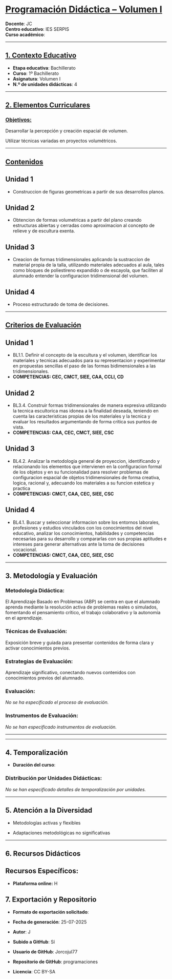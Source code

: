 # <u>Programación Didáctica – Volumen I</u>

**Docente**: JC  
**Centro educativo**: IES SERPIS  
**Curso académico**:   

---

## <u>1. Contexto Educativo</u>

- **Etapa educativa**: Bachillerato
- **Curso**: 1º Bachillerato
- **Asignatura**: Volumen I
- **N.º de unidades didácticas**: 4

---
## <u>2. Elementos Curriculares</u>

### <u>Objetivos:</u>



Desarrollar la percepción y creación espacial de volumen.

Utilizar técnicas variadas en proyectos volumétricos.



---

## <u>Contenidos</u>

## Unidad 1
- Construccion de figuras geometricas a partir de sus desarrollos planos.
## Unidad 2
- Obtencion de formas volumetricas a partir del plano creando estructuras abiertas y cerradas como aproximacion al concepto de relieve y de escultura exenta.
## Unidad 3
- Creacion de formas tridimensionales aplicando la sustraccion de material propia de la talla, utilizando materiales adecuados al aula, tales como bloques de poliestireno expandido o de escayola, que faciliten al alumnado entender la configuracion tridimensional del volumen.
## Unidad 4
- Proceso estructurado de toma de decisiones.


---

## <u>Criterios de Evaluación</u>

## Unidad 1
- BL1.1. Definir el concepto de la escultura y el volumen, identificar los materiales y tecnicas adecuados para su representacion y experimentar en propuestas sencillas el paso de las formas bidimensionales a las tridimensionales.
- **COMPETENCIAS: CEC, CMCT, SIEE, CAA, CCLI, CD**
## Unidad 2
- BL3.4. Construir formas tridimensionales de manera expresiva utilizando la tecnica escultorica mas idonea a la finalidad deseada, teniendo en cuenta las caracteristicas propias de los materiales y la tecnica y evaluar los resultados argumentando de forma critica sus puntos de vista.
- **COMPETENCIAS: CAA, CEC, CMCT, SIEE, CSC**
## Unidad 3
- BL4.2. Analizar la metodologia general de proyeccion, identificando y relacionando los elementos que intervienen en la configuracion formal de los objetos y en su funcionalidad para resolver problemas de configuracion espacial de objetos tridimensionales de forma creativa, logica, racional y, adecuando los materiales a su funcion estetica y practica
- **COMPETENCIAS: CMCT, CAA, CEC, SIEE, CSC**
## Unidad 4
- BL4.1. Buscar y seleccionar informacion sobre los entornos laborales, profesiones y estudios vinculados con los conocimientos del nivel educativo, analizar los conocimientos, habilidades y competencias necesarias para su desarrollo y compararlas con sus propias aptitudes e intereses para generar alternativas ante la toma de decisiones vocacional.
- **COMPETENCIAS: CMCT, CAA, CEC, SIEE, CSC**


---

## 3. Metodología y Evaluación

### Metodología Didáctica:

El Aprendizaje Basado en Problemas (ABP) se centra en que el alumnado aprenda mediante la resolución activa de problemas reales o simulados, fomentando el pensamiento crítico, el trabajo colaborativo y la autonomía en el aprendizaje.


### Técnicas de Evaluación:

Exposición breve y guiada para presentar contenidos de forma clara y activar conocimientos previos.


### Estrategias de Evaluación:

Aprendizaje significativo, conectando nuevos contenidos con conocimientos previos del alumnado.


### Evaluación:

_No se ha especificado el proceso de evaluación._


### Instrumentos de Evaluación:

_No se han especificado instrumentos de evaluación._


---
---

## 4. Temporalización

- **Duración del curso**: 

### **Distribución por Unidades Didácticas:**


_No se han especificado detalles de temporalización por unidades._


---

## 5. Atención a la Diversidad



* Metodologías activas y flexibles

* Adaptaciones metodológicas no significativas


---

## 6. Recursos Didácticos


## Recursos Específicos:

- **Plataforma online:** H


## 7. Exportación y Repositorio

- **Formato de exportación solicitado**: 
- **Fecha de generación**: 25-07-2025
- **Autor**: J


- **Subido a GitHub**: Sí
- **Usuario de GitHub**: Jorcojul77
- **Repositorio de GitHub**: programaciones

- **Licencia**: CC BY-SA


